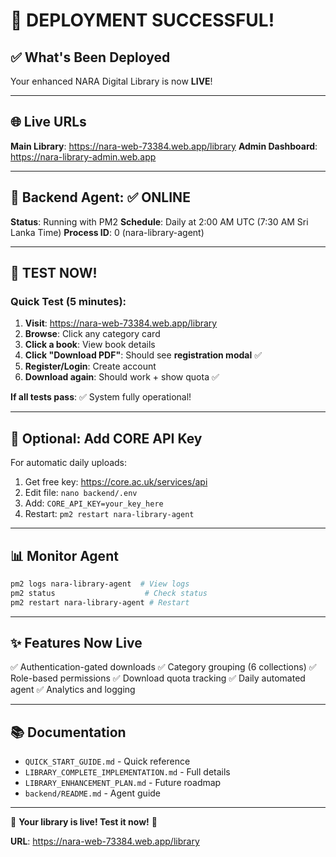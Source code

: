 # 🎉 DEPLOYMENT SUCCESSFUL!

## ✅ What's Been Deployed

Your enhanced NARA Digital Library is now **LIVE**!

---

## 🌐 Live URLs

**Main Library**: https://nara-web-73384.web.app/library
**Admin Dashboard**: https://nara-library-admin.web.app

---

## 🤖 Backend Agent: ✅ ONLINE

**Status**: Running with PM2
**Schedule**: Daily at 2:00 AM UTC (7:30 AM Sri Lanka Time)
**Process ID**: 0 (nara-library-agent)

---

## 🧪 TEST NOW!

### Quick Test (5 minutes):

1. **Visit**: https://nara-web-73384.web.app/library
2. **Browse**: Click any category card
3. **Click a book**: View book details
4. **Click "Download PDF"**: Should see **registration modal** ✅
5. **Register/Login**: Create account
6. **Download again**: Should work + show quota ✅

**If all tests pass**: ✅ System fully operational!

---

## 🔧 Optional: Add CORE API Key

For automatic daily uploads:

1. Get free key: https://core.ac.uk/services/api
2. Edit file: `nano backend/.env`
3. Add: `CORE_API_KEY=your_key_here`
4. Restart: `pm2 restart nara-library-agent`

---

## 📊 Monitor Agent

```bash
pm2 logs nara-library-agent  # View logs
pm2 status                    # Check status
pm2 restart nara-library-agent # Restart
```

---

## ✨ Features Now Live

✅ Authentication-gated downloads
✅ Category grouping (6 collections)
✅ Role-based permissions
✅ Download quota tracking
✅ Daily automated agent
✅ Analytics and logging

---

## 📚 Documentation

- `QUICK_START_GUIDE.md` - Quick reference
- `LIBRARY_COMPLETE_IMPLEMENTATION.md` - Full details
- `LIBRARY_ENHANCEMENT_PLAN.md` - Future roadmap
- `backend/README.md` - Agent guide

---

🎊 **Your library is live! Test it now!** 🎊

**URL**: https://nara-web-73384.web.app/library
